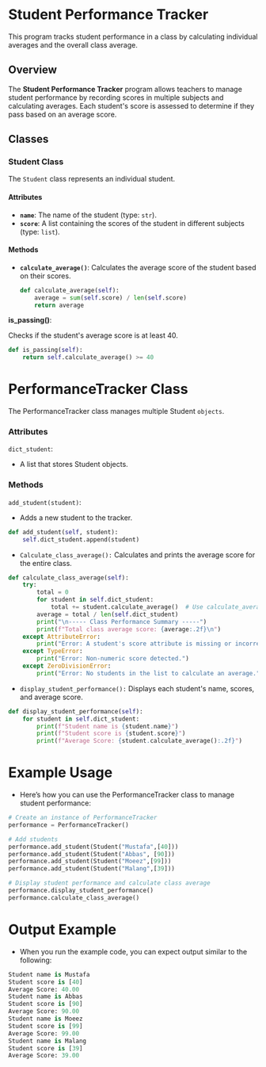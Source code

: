 # Student Performance Tracker

This program tracks student performance in a class by calculating individual averages and the overall class average.

## Overview

The **Student Performance Tracker** program allows teachers to manage student performance by recording scores in multiple subjects and calculating averages. Each student's score is assessed to determine if they pass based on an average score.

## Classes

### Student Class

The `Student` class represents an individual student.

#### Attributes

- **`name`**: The name of the student (type: `str`).
- **`score`**: A list containing the scores of the student in different subjects (type: `list`).

#### Methods

- **`calculate_average()`**: Calculates the average score of the student based on their scores.
  
  ```python
  def calculate_average(self):
      average = sum(self.score) / len(self.score)
      return average

**is_passing()**: 

Checks if the student's average score is at least 40.
```python
def is_passing(self):
    return self.calculate_average() >= 40
```
# PerformanceTracker Class

The PerformanceTracker class manages multiple Student `objects`.

### Attributes
`dict_student`: 
    
* A list that stores Student objects.
### Methods
`add_student(student)`:

* Adds a new student to the tracker.
```python
def add_student(self, student):
    self.dict_student.append(student)
```

* `Calculate_class_average():` Calculates and prints the average score for the entire class.
```python
def calculate_class_average(self):
    try:
        total = 0
        for student in self.dict_student:
            total += student.calculate_average()  # Use calculate_average
        average = total / len(self.dict_student)
        print("\n----- Class Performance Summary -----")
        print(f"Total class average score: {average:.2f}\n")
    except AttributeError:
        print("Error: A student's score attribute is missing or incorrect.")
    except TypeError:
        print("Error: Non-numeric score detected.")
    except ZeroDivisionError:
        print("Error: No students in the list to calculate an average.")
```
* `display_student_performance():` Displays each student's name, scores, and average score.

```python
def display_student_performance(self):
    for student in self.dict_student:
        print(f"Student name is {student.name}")
        print(f"Student score is {student.score}")
        print(f"Average Score: {student.calculate_average():.2f}")
```
# Example Usage
* Here’s how you can use the PerformanceTracker class to manage student performance:
```python
# Create an instance of PerformanceTracker
performance = PerformanceTracker()

# Add students
performance.add_student(Student("Mustafa",[40]))
performance.add_student(Student("Abbas", [90]))
performance.add_student(Student("Moeez",[99]))  
performance.add_student(Student("Malang",[39]))  

# Display student performance and calculate class average
performance.display_student_performance()
performance.calculate_class_average()
```
# Output Example
* When you run the example code, you can expect output similar to the following:

```python
Student name is Mustafa
Student score is [40]
Average Score: 40.00
Student name is Abbas
Student score is [90]
Average Score: 90.00
Student name is Moeez
Student score is [99]
Average Score: 99.00
Student name is Malang
Student score is [39]
Average Score: 39.00
